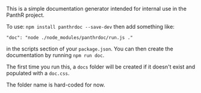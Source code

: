 This is a simple documentation generator intended for internal use in the PanthR project.

To use: `npm install panthrdoc --save-dev` then add something like:

```
"doc": "node ./node_modules/panthrdoc/run.js ."
```

in the scripts section of your `package.json`. You can then create the documentation by running `npm run doc`.

The first time you run this, a `docs` folder will be created if it doesn't exist and populated with a `doc.css`.

The folder name is hard-coded for now.
